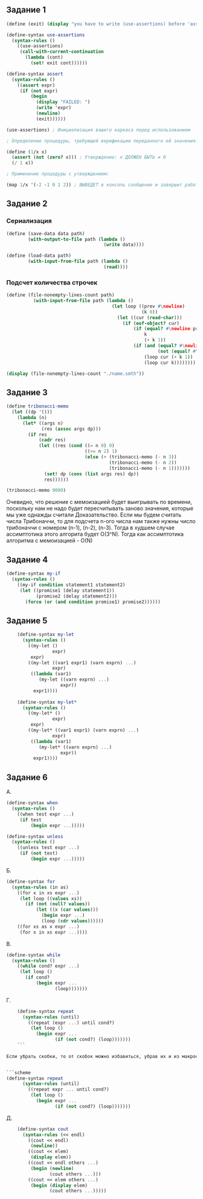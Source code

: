 ## Задание 1
```scheme
(define (exit) (display "you have to write (use-assertions) before 'assert' using"))

(define-syntax use-assertions
  (syntax-rules ()
    ((use-assertions)
     (call-with-current-continuation
       (lambda (cont)
         (set! exit cont))))))

(define-syntax assert
  (syntax-rules ()
    ((assert expr)
     (if (not expr)
         (begin
           (display "FAILED: ")
           (write 'expr)
           (newline)
           (exit))))))

(use-assertions) ; Инициализация вашего каркаса перед использованием

; Определение процедуры, требующей верификации переданного ей значения:

(define (1/x x)
  (assert (not (zero? x))) ; Утверждение: x ДОЛЖЕН БЫТЬ ≠ 0
  (/ 1 x))

; Применение процедуры с утверждением:

(map 1/x '(-2 -1 0 1 2)) ; ВЫВЕДЕТ в консоль сообщение и завершит работу программы
```

## Задание 2

### Сериализация
``` scheme
(define (save-data data path)
        (with-output-to-file path (lambda ()
                                    (write data))))

(define (load-data path)
        (with-input-from-file path (lambda ()
                                    (read))))
```

### Подсчет количества строчек
```scheme
(define (file-nonempty-lines-count path)
          (with-input-from-file path (lambda ()
                                       (let loop ((prev #\newline)
                                                  (k 0))
                                         (let ((cur (read-char)))
                                           (if (eof-object? cur)
                                               (if (equal? #\newline prev)
                                                   k
                                                   (+ k 1))
                                               (if (and (equal? #\newline cur)
                                                        (not (equal? #\newline prev)))
                                                   (loop cur (+ k 1))
                                                   (loop cur k))))))))

(display (file-nonempty-lines-count "./name.smth"))
```

## Задание 3
```scheme
(define tribonacci-memo
  (let ((dp '()))
    (lambda (n)
      (let* ((args n)
             (res (assoc args dp)))
        (if res
            (cadr res)
            (let ((res (cond ((= n 0) 0)
                             ((<= n 2) 1)
                             (else (+ (tribonacci-memo (- n 3))
                                      (tribonacci-memo (- n 2))
                                      (tribonacci-memo (- n 1)))))))
              (set! dp (cons (list args res) dp))
              res))))))

(tribonacci-memo 9000)
 ```
 
 Очевидно, что решение с мемоизацией будет выигрывать по времени, поскольку нам не надо будет пересчитывать заново значения, которые мы уже однажды считали
 Доказательство.
 Если мы будем считать числа Трибоначчи, то для подсчета n-ого числа нам также нужны число трибоначчи с номером (n-1), (n-2), (n-3). Тогда в худшем случае ассимптотика этого алгорита будет O(3^N). Тогда как ассимптотика алгоритма с мемоизацией - O(N)

## Задание 4

```scheme
(define-syntax my-if
  (syntax-rules ()
    ((my-if condition statement1 statement2)
     (let ((promise1 (delay statement1))
           (promise2 (delay statement2)))
       (force (or (and condition promise1) promise2))))))
```

## Задание 5

```scheme
    (define-syntax my-let
      (syntax-rules ()
        ((my-let ()
                 expr)
         expr)
        ((my-let ((var1 expr1) (varn exprn) ...)
                 expr)
         ((lambda (var1)
            (my-let ((varn exprn) ...)
                    expr))
          expr1))))
          
    (define-syntax my-let*
      (syntax-rules ()
        ((my-let* ()
                 expr)
         expr)
        ((my-let* ((var1 expr1) (varn exprn) ...)
                 expr)
         ((lambda (var1)
            (my-let* ((varn exprn) ...)
                    expr))
          expr1))))
```

## Задание 6
А.


```scheme
(define-syntax when
  (syntax-rules ()
    ((when test expr ...)
     (if test
         (begin expr ...)))))

(define-syntax unless
  (syntax-rules ()
    ((unless test expr ...)
     (if (not test)
         (begin expr ...)))))
```

Б.

```scheme
(define-syntax for
  (syntax-rules (in as)
    ((for x in xs expr ...)
     (let loop ((values xs))
       (if (not (null? values))
           (let ((x (car values)))
             (begin expr ...)
             (loop (cdr values))))))
    ((for xs as x expr ...)
     (for x in xs expr ...))))
```
    
В.


```scheme
(define-syntax while
  (syntax-rules ()
    ((while cond? expr ...)
     (let loop ()
       (if cond?
           (begin expr ...
                  (loop)))))))
```
    
Г.


```scheme
    (define-syntax repeat
      (syntax-rules (until)
        ((repeat (expr ...) until cond?)
         (let loop ()
           (begin expr ...
                  (if (not cond?) (loop)))))))
    ```
    
Если убрать скобки, то от скобок можно избавиться, убрав их и из макроса


```scheme
(define-syntax repeat
      (syntax-rules (until)
        ((repeat expr ... until cond?)
         (let loop ()
           (begin expr ...
                  (if (not cond?) (loop)))))))
```

Д.


```scheme
    (define-syntax cout
      (syntax-rules (<< endl)
        ((cout << endl)
         (newline))
        ((cout << elem)
         (display elem))
        ((cout << endl others ...)
         (begin (newline)
                (cout others ...)))
        ((cout << elem others ...)
         (begin (display elem)
                (cout others ...)))))
 ```
